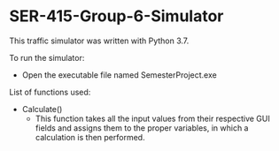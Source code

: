 # SER-415-Group-6-Simulator

This traffic simulator was written with Python 3.7.

To run the simulator:
- Open the executable file named SemesterProject.exe

List of functions used:
- Calculate()
    - This function takes all the input values from their respective GUI fields and assigns them to the proper variables, 
    in which a calculation is then performed. 
    
   
    

